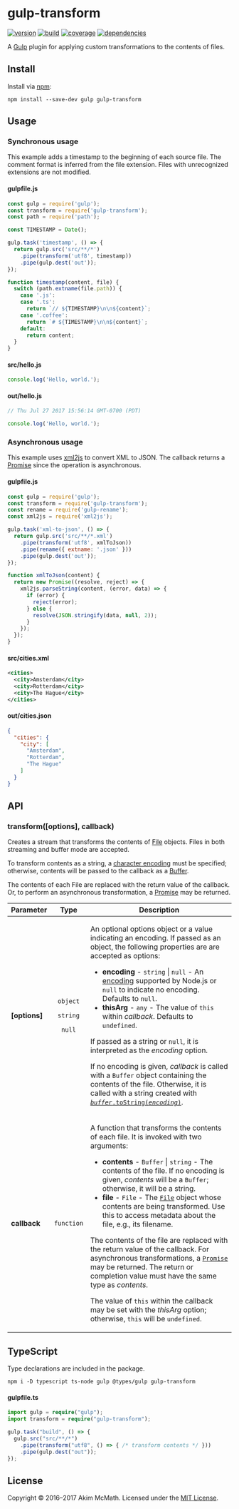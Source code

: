 # gulp-transform

[![version][versionBadge]][npm]
[![build][buildBadge]][build]
[![coverage][coverageBadge]][coverage]
[![dependencies][dependenciesBadge]][dependencies]

A [Gulp][gulp] plugin for applying custom transformations to the contents of
files.

## Install

Install via [npm][npm]:

```
npm install --save-dev gulp gulp-transform
```

## Usage

### Synchronous usage

This example adds a timestamp to the beginning of each source file. The comment
format is inferred from the file extension. Files with unrecognized extensions
are not modified.

#### gulpfile.js

```js
const gulp = require('gulp');
const transform = require('gulp-transform');
const path = require('path');

const TIMESTAMP = Date();

gulp.task('timestamp', () => {
  return gulp.src('src/**/*')
    .pipe(transform('utf8', timestamp))
    .pipe(gulp.dest('out'));
});

function timestamp(content, file) {
  switch (path.extname(file.path)) {
    case '.js':
    case '.ts':
      return `// ${TIMESTAMP}\n\n${content}`;
    case '.coffee':
      return `# ${TIMESTAMP}\n\n${content}`;
    default:
      return content;
  }
}
```

#### src/hello.js

```js
console.log('Hello, world.');
```

#### out/hello.js

```js
// Thu Jul 27 2017 15:56:14 GMT-0700 (PDT)

console.log('Hello, world.');
```

### Asynchronous usage

This example uses [xml2js][xml2js] to convert XML to JSON. The callback
returns a [Promise][promise] since the operation is asynchronous.

#### gulpfile.js

```js
const gulp = require('gulp');
const transform = require('gulp-transform');
const rename = require('gulp-rename');
const xml2js = require('xml2js');

gulp.task('xml-to-json', () => {
  return gulp.src('src/**/*.xml')
    .pipe(transform('utf8', xmlToJson))
    .pipe(rename({ extname: '.json' }))
    .pipe(gulp.dest('out'));
});

function xmlToJson(content) {
  return new Promise((resolve, reject) => {
    xml2js.parseString(content, (error, data) => {
      if (error) {
        reject(error);
      } else {
        resolve(JSON.stringify(data, null, 2));
      }
    });
  });
}
```

#### src/cities.xml

```xml
<cities>
  <city>Amsterdam</city>
  <city>Rotterdam</city>
  <city>The Hague</city>
</cities>
```

#### out/cities.json

```json
{
  "cities": {
    "city": [
      "Amsterdam",
      "Rotterdam",
      "The Hague"
    ]
  }
}
```

## API

### transform([options], callback)

Creates a stream that transforms the contents of [File][vinylFile] objects.
Files in both streaming and buffer mode are accepted.

To transform contents as a string, a [character encoding][encoding] must be
specified; otherwise, contents will be passed to the callback as a
[Buffer][nodeBuffer].

The contents of each File are replaced with the return value of the callback.
Or, to perform an asynchronous transformation, a [Promise][promise] may be
returned.

<table>
  <thead>
    <tr>
      <th>Parameter</th>
      <th>Type</th>
      <th>Description</th>
    </tr>
  </thead>
  <tbody>
    <tr>
      <td align="left">
        <strong>[options]</strong>
      </td>
      <td align="center">
        <p><code>object</code></p>
        <p><code>string</code></p>
        <p><code>null</code></p>
      </td>
      <td align="left">
        <p>
          An optional options object or a value indicating an encoding. If
          passed as an object, the following properties are are accepted as
          options:
        </p>
        <ul>
          <li>
            <strong>encoding</strong> - <code>string</code> | <code>null</code> - An
            <a href="https://nodejs.org/dist/latest/docs/api/buffer.html#buffer_buffers_and_character_encodings">
            encoding</a> supported by Node.js or <code>null</code> to indicate
            no encoding. Defaults to <code>null</code>.
          </li>
          <li>
            <strong>thisArg</strong> - <code>any</code> - The value of
            <code>this</code> within <em>callback</em>. Defaults to
            <code>undefined</code>.
          </li>
        </ul>
        <p>
          If passed as a string or <code>null</code>, it is interpreted as the
          <em>encoding</em> option.
        </p>
        <p>
          If no encoding is given, <em>callback</em> is called with a
          <code>Buffer</code> object containing the contents of the file.
          Otherwise, it is called with a string created with
          <a href="https://nodejs.org/dist/latest/docs/api/buffer.html#buffer_buf_tostring_encoding_start_end">
          <code><em>buffer</em>.toString(<em>encoding</em>)</code></a>.
        </p>
      </td>
    </tr>
    <tr>
      <td align="left">
        <strong>callback</strong>
      </td>
      <td align="center">
        <code>function</code>
      </td>
      <td align="left">
        <p>
          A function that transforms the contents of each file. It is invoked
          with two arguments:
        </p>
        <ul>
          <li>
            <strong>contents</strong> - <code>Buffer</code> | <code>string</code> - The
            contents of the file. If no encoding is given, <em>contents</em>
            will be a <code>Buffer</code>; otherwise, it will be a string.
          </li>
          <li>
            <strong>file</strong> - <code>File</code> - The
            <a href="https://github.com/gulpjs/vinyl#instance-methods">
            <code>File</code></a> object whose contents are being transformed.
            Use this to access metadata about the file, e.g., its filename.
          </li>
        </ul>
        <p>
          The contents of the file are replaced with the return value of the
          callback. For asynchronous transformations, a
          <a href="https://developer.mozilla.org/en/docs/Web/JavaScript/Reference/Global_Objects/Promise">
          <code>Promise</code></a> may be returned. The return or completion
          value must have the same type as <em>contents</em>.
        </p>
        <p>
          The value of <code>this</code> within the callback may be set with the
          <em>thisArg</em> option; otherwise, <code>this</code> will be
          <code>undefined</code>.
        </p>
      </td>
    </tr>
  </tbody>
</table>

## TypeScript

Type declarations are included in the package.

```
npm i -D typescript ts-node gulp @types/gulp gulp-transform
```

#### gulpfile.ts

```ts
import gulp = require("gulp");
import transform = require("gulp-transform");

gulp.task("build", () => {
  gulp.src("src/**/*")
    .pipe(transform("utf8", () => { /* transform contents */ }))
    .pipe(gulp.dest("out"));
});
```

## License

Copyright &copy; 2016&ndash;2017 Akim McMath. Licensed under the [MIT License][license].

[gulp]: http://gulpjs.com/
[npm]: https://npmjs.org/package/gulp-transform
[versionBadge]: https://img.shields.io/npm/v/gulp-transform.svg?style=flat-square
[license]: LICENSE
[buildBadge]: https://img.shields.io/travis/mcmath/gulp-transform/master.svg?style=flat-square
[build]: https://travis-ci.org/mcmath/gulp-transform
[coverageBadge]: https://img.shields.io/coveralls/mcmath/gulp-transform/master.svg?style=flat-square&service=github
[coverage]: https://coveralls.io/github/mcmath/gulp-transform?branch=master
[dependenciesBadge]: https://img.shields.io/gemnasium/mcmath/gulp-transform.svg?style=flat-square
[dependencies]: https://gemnasium.com/mcmath/gulp-transform
[xml2js]: https://github.com/Leonidas-from-XIV/node-xml2js
[vinylFile]: https://github.com/gulpjs/vinyl#instance-methods
[encoding]: https://nodejs.org/dist/latest/docs/api/buffer.html#buffer_buffers_and_character_encodings
[nodeBuffer]: https://nodejs.org/dist/latest-v8.x/docs/api/buffer.html
[promise]: https://developer.mozilla.org/en/docs/Web/JavaScript/Reference/Global_Objects/Promise

